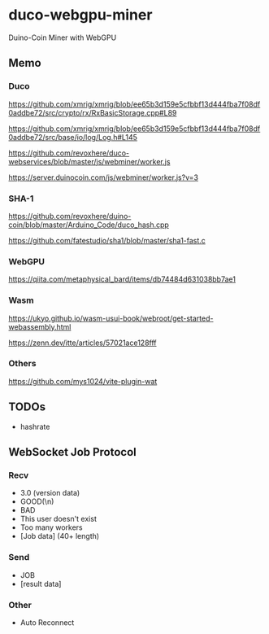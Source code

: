 # duco-webgpu-miner
Duino-Coin Miner with WebGPU

## Memo

### Duco

https://github.com/xmrig/xmrig/blob/ee65b3d159e5cfbbf13d444fba7f08df0addbe72/src/crypto/rx/RxBasicStorage.cpp#L89

https://github.com/xmrig/xmrig/blob/ee65b3d159e5cfbbf13d444fba7f08df0addbe72/src/base/io/log/Log.h#L145

https://github.com/revoxhere/duco-webservices/blob/master/js/webminer/worker.js

https://server.duinocoin.com/js/webminer/worker.js?v=3

### SHA-1

https://github.com/revoxhere/duino-coin/blob/master/Arduino_Code/duco_hash.cpp

https://github.com/fatestudio/sha1/blob/master/sha1-fast.c

### WebGPU

https://qiita.com/metaphysical_bard/items/db74484d631038bb7ae1

### Wasm

https://ukyo.github.io/wasm-usui-book/webroot/get-started-webassembly.html

https://zenn.dev/itte/articles/57021ace128fff

### Others

https://github.com/mys1024/vite-plugin-wat

## TODOs

- hashrate

## WebSocket Job Protocol

### Recv

- 3.0 (version data)
- GOOD(\n)
- BAD
- This user doesn't exist
- Too many workers
- [Job data] (40+ length)

### Send

- JOB
- [result data]

### Other

- Auto Reconnect

